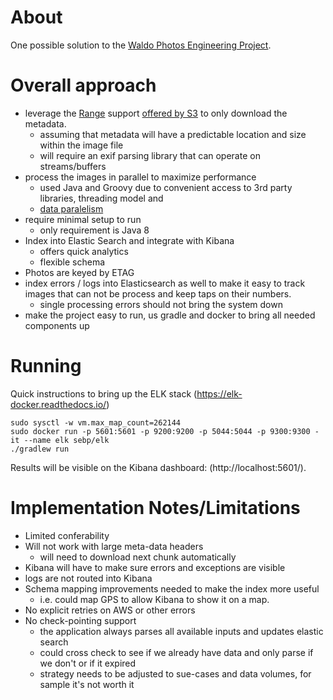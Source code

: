 About
=====

One possible solution to the 
[Waldo Photos Engineering Project](https://gist.github.com/alwaysunday/db0b32f5ce0538afbb75ccf143adf116).

Overall approach
================

- leverage the [Range](http://www.w3.org/Protocols/rfc2616/rfc2616-sec14.html#sec14.35) support 
  [offered by S3](https://docs.aws.amazon.com/AmazonS3/latest/API/RESTObjectGET.html) to only download the
  metadata.
    - assuming that metadata will have a predictable location and size within the image file
    - will require an exif parsing library that can operate on streams/buffers 
- process the images in parallel to maximize performance 
    - used Java and Groovy due to convenient access to 3rd party libraries, threading model and 
    - [data paralelism](http://www.gpars.org/guide/guide/dataParallelism.html)
- require minimal setup to run
    - only requirement is Java 8 
- Index into Elastic Search and integrate with Kibana
    - offers quick analytics 
    - flexible schema
- Photos are keyed by ETAG
- index errors / logs into Elasticsearch as well to make it easy to track images that can not be process 
  and keep taps on their numbers. 
    - single processing errors should not bring the system down 
- make the project easy to run, us gradle and docker to bring all needed components up

Running
=======

Quick instructions to bring up the ELK stack (https://elk-docker.readthedocs.io/)
    
    sudo sysctl -w vm.max_map_count=262144
    sudo docker run -p 5601:5601 -p 9200:9200 -p 5044:5044 -p 9300:9300 -it --name elk sebp/elk
    ./gradlew run 

Results will be visible on the Kibana dashboard: (http://localhost:5601/).

Implementation Notes/Limitations
================================

- Limited conferability 
- Will not work with large meta-data headers
    - will need to download next chunk automatically 
- Kibana will have to make sure errors and exceptions are visible 
- logs are not routed into Kibana
- Schema mapping improvements needed to make the index more useful
    - i.e. could map GPS to allow Kibana to show it on a map.
- No explicit retries on AWS or other errors
- No check-pointing support 
    - the application always parses all available inputs and updates elastic search
    - could cross check to see if we already have data and only parse if we don't or if it expired 
    - strategy needs to be adjusted to sue-cases and data volumes, for sample it's not worth it
